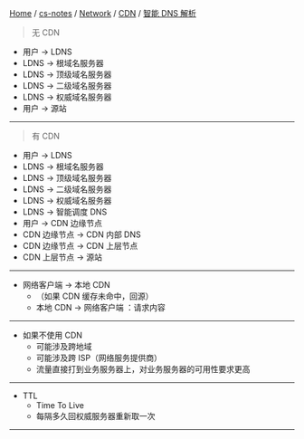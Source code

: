 [Home](https://mengxianbin.github.io) /
[cs-notes](https://mengxianbin.github.io/cs-notes/site) /
[Network](https://mengxianbin.github.io/cs-notes/site/Network) /
[CDN](https://mengxianbin.github.io/cs-notes/site/Network/CDN) /
[智能 DNS 解析](https://mengxianbin.github.io/cs-notes/site/Network/CDN/%E6%99%BA%E8%83%BD%20DNS%20%E8%A7%A3%E6%9E%90)

> 无 CDN

* 用户 -> LDNS
* LDNS -> 根域名服务器
* LDNS -> 顶级域名服务器
* LDNS -> 二级域名服务器
* LDNS -> 权威域名服务器
* 用户 -> 源站

---

> 有 CDN

* 用户 -> LDNS
* LDNS -> 根域名服务器
* LDNS -> 顶级域名服务器
* LDNS -> 二级域名服务器
* LDNS -> 权威域名服务器
* LDNS -> 智能调度 DNS
* 用户 -> CDN 边缘节点
* CDN 边缘节点 -> CDN 内部 DNS
* CDN 边缘节点 -> CDN 上层节点
* CDN 上层节点 -> 源站

---

* 网络客户端 -> 本地 CDN
    * （如果 CDN 缓存未命中，回源）
    * 本地 CDN -> 网络客户端    ：请求内容

---

* 如果不使用 CDN
    * 可能涉及跨地域
    * 可能涉及跨 ISP（网络服务提供商）
    * 流量直接打到业务服务器上，对业务服务器的可用性要求更高

---

* TTL
    * Time To Live
    * 每隔多久回权威服务器重新取一次

---
